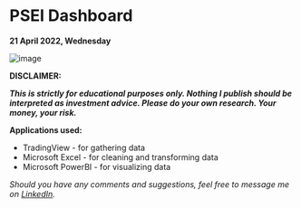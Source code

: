 # PSEI Dashboard
**21 April 2022, Wednesday**

![image](https://user-images.githubusercontent.com/103119533/164469554-15993d9b-a4d5-4222-b842-d199e4e9a5be.png)

**DISCLAIMER:**

***This is strictly for educational purposes only. Nothing I publish should be interpreted as investment advice. Please do your own research. Your money, your risk.***


**Applications used:**
- TradingView - for gathering data
- Microsoft Excel - for cleaning and transforming data
- Microsoft PowerBI - for visualizing data

*Should you have any comments and suggestions, feel free to message me on <a href="https://www.linkedin.com/in/jeffregencia">LinkedIn</a>.* 
